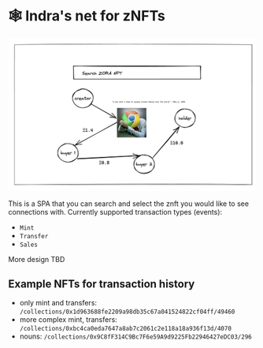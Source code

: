 # 🕸️ Indra's net for zNFTs

![Mockup Header Image](./mockup.png)

This is a SPA that you can search and select the znft you would like to see connections with. Currently supported transaction types (events):

- `Mint`
- `Transfer`
- `Sales`

More design TBD

## Example NFTs for transaction history

- only mint and transfers: `/collections/0x1d963688fe2209a98db35c67a041524822cf04ff/49460`
- more complex mint, transfers: `/collections/0xbc4ca0eda7647a8ab7c2061c2e118a18a936f13d/4070`
- nouns: `/collections/0x9C8fF314C9Bc7F6e59A9d9225Fb22946427eDC03/296`
